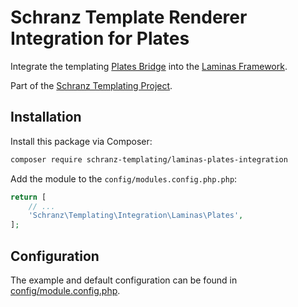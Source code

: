 # Schranz Template Renderer Integration for Plates

Integrate the templating [Plates Bridge](https://github.com/schranz-templating/plates-bridge)
into the [Laminas Framework](https://getlaminas.org/).

Part of the [Schranz Templating Project](https://github.com/schranz-templating/templating).

## Installation

Install this package via Composer:

```bash
composer require schranz-templating/laminas-plates-integration
```

Add the module to the `config/modules.config.php.php`:

```php
return [
    // ...
    'Schranz\Templating\Integration\Laminas\Plates',
];
```

## Configuration

The example and default configuration can be found in [config/module.config.php](config/module.config.php).
